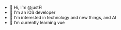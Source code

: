 - 👋 Hi, I’m @justFI
- 💞️ I'm an iOS developer
- 👀 I'm interested in technology and new things, and AI
- 🌱 I’m currently learning vue


<!---
justFI/justFI is a ✨ special ✨ repository because its `README.md` (this file) appears on your GitHub profile.
You can click the Preview link to take a look at your changes.
--->
